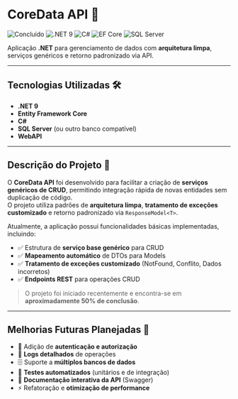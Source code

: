 # CoreData API 🚀

![Concluído](https://img.shields.io/badge/Conclu%C3%ADdo-25%25-yellow)
![.NET 9](https://img.shields.io/badge/.NET-9-blue)
![C#](https://img.shields.io/badge/C%23-blueviolet)
![EF Core](https://img.shields.io/badge/Entity%20Framework%20Core-lightgrey)
![SQL Server](https://img.shields.io/badge/SQL%20Server-compatible-brightgreen)

Aplicação **.NET** para gerenciamento de dados com **arquitetura limpa**, serviços genéricos e retorno padronizado via API.

---

## Tecnologias Utilizadas 🛠️

- **.NET 9**
- **Entity Framework Core**
- **C#**
- **SQL Server** (ou outro banco compatível)
- **WebAPI**

---

## Descrição do Projeto 📖

O **CoreData API** foi desenvolvido para facilitar a criação de **serviços genéricos de CRUD**, permitindo integração rápida de novas entidades sem duplicação de código.  
O projeto utiliza padrões de **arquitetura limpa**, **tratamento de exceções customizado** e retorno padronizado via `ResponseModel<T>`.

Atualmente, a aplicação possui funcionalidades básicas implementadas, incluindo:

- ✅ Estrutura de **serviço base genérico** para CRUD  
- ✅ **Mapeamento automático** de DTOs para Models  
- ✅ **Tratamento de exceções customizado** (NotFound, Conflito, Dados incorretos)  
- ✅ **Endpoints REST** para operações CRUD  

> O projeto foi iniciado recentemente e encontra-se em **aproximadamente 50% de conclusão**.

---

## Melhorias Futuras Planejadas 🔮

- 🔐 Adição de **autenticação e autorização**  
- 📜 **Logs detalhados** de operações  
- 🗄️ Suporte a **múltiplos bancos de dados**  
- 🧪 **Testes automatizados** (unitários e de integração)  
- 📖 **Documentação interativa da API** (Swagger)  
- ⚡ Refatoração e **otimização de performance**
